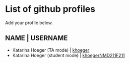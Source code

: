 # List of github profiles
Add your profile below. 

## NAME | USERNAME
- Katarina Hoeger (TA mode) | [khoeger](https://github.com/khoeger)
- Katarina Hoeger (student mode) | [khoegerNMD211F211](https://github.com/khoegerNMD211F211)
